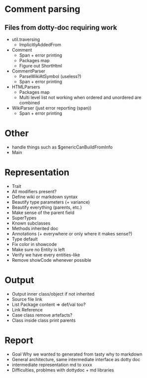 # Comment parsing
## Files from dotty-doc requiring work
* util.traversing
  * ImplicitlyAddedFrom
* Comment
  * Span + error printing
  * Packages map
  * Figure out ShortHtml
* CommentParser
  * ParseWikiAtSymbol (useless?)
  * Span + error printing
* HTMLParsers
  * Packages map
  * Multi level list not working when ordered and unordered are combined
* WikiParser (just error reporting (span))
  * Span + error printing

# Other
* handle things such as $genericCanBuildFromInfo
* Main

# Representation
* Trait
* All modifiers present?
* Define wiki or markdown syntax
* Beautify type parameters (+ variance)
* Beautify everything (parents, etc.)
* Make sense of the parent field
* SuperTypes
* Known subclasses
* Methods inherited doc
* Annotations (+ everywhere or only where it makes sense?)
* Type default
* Fix color in showcode
* Make sure no Entity is left
* Verify we have every entities-like
* Remove showCode whenever possible

# Output
* Output inner class/object if not inherited
* Source file link
* List Package content => def/val too?
* Link Reference
* Case class remove artefacts?
* Class inside class print parents

# Report
* Goal Why we wanted to generated from tasty why to markdown
* General architecture, same intermediate interface as dotty doc
* intermediate representation md to xxxx
* Difficulties, problmes with dottydoc + md libraries